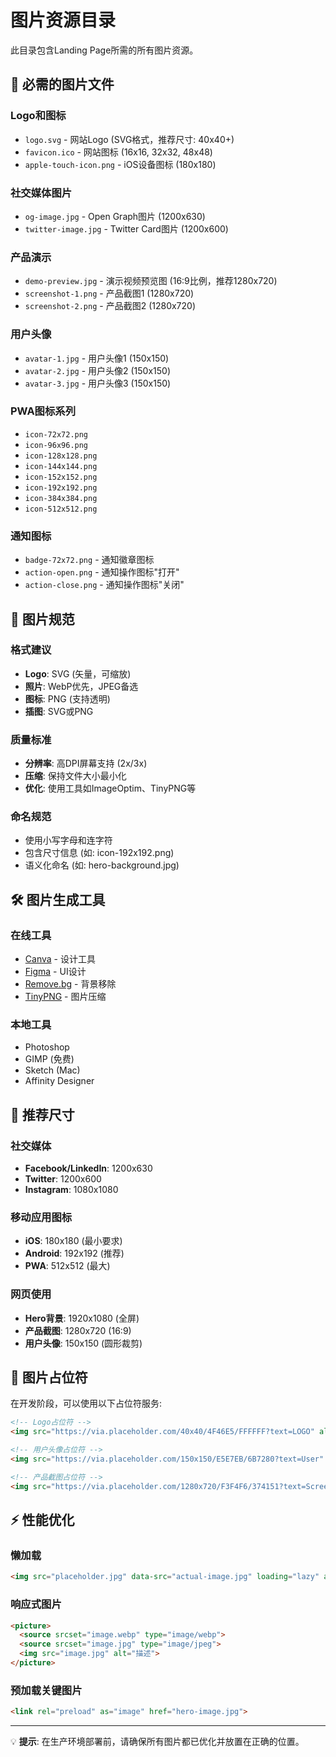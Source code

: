 # 图片资源目录

此目录包含Landing Page所需的所有图片资源。

## 📸 必需的图片文件

### Logo和图标
- `logo.svg` - 网站Logo (SVG格式，推荐尺寸: 40x40+)
- `favicon.ico` - 网站图标 (16x16, 32x32, 48x48)
- `apple-touch-icon.png` - iOS设备图标 (180x180)

### 社交媒体图片
- `og-image.jpg` - Open Graph图片 (1200x630)
- `twitter-image.jpg` - Twitter Card图片 (1200x600)

### 产品演示
- `demo-preview.jpg` - 演示视频预览图 (16:9比例，推荐1280x720)
- `screenshot-1.png` - 产品截图1 (1280x720)
- `screenshot-2.png` - 产品截图2 (1280x720)

### 用户头像
- `avatar-1.jpg` - 用户头像1 (150x150)
- `avatar-2.jpg` - 用户头像2 (150x150)
- `avatar-3.jpg` - 用户头像3 (150x150)

### PWA图标系列
- `icon-72x72.png`
- `icon-96x96.png`
- `icon-128x128.png`
- `icon-144x144.png`
- `icon-152x152.png`
- `icon-192x192.png`
- `icon-384x384.png`
- `icon-512x512.png`

### 通知图标
- `badge-72x72.png` - 通知徽章图标
- `action-open.png` - 通知操作图标"打开"
- `action-close.png` - 通知操作图标"关闭"

## 🎨 图片规范

### 格式建议
- **Logo**: SVG (矢量，可缩放)
- **照片**: WebP优先，JPEG备选
- **图标**: PNG (支持透明)
- **插图**: SVG或PNG

### 质量标准
- **分辨率**: 高DPI屏幕支持 (2x/3x)
- **压缩**: 保持文件大小最小化
- **优化**: 使用工具如ImageOptim、TinyPNG等

### 命名规范
- 使用小写字母和连字符
- 包含尺寸信息 (如: icon-192x192.png)
- 语义化命名 (如: hero-background.jpg)

## 🛠 图片生成工具

### 在线工具
- [Canva](https://canva.com) - 设计工具
- [Figma](https://figma.com) - UI设计
- [Remove.bg](https://remove.bg) - 背景移除
- [TinyPNG](https://tinypng.com) - 图片压缩

### 本地工具
- Photoshop
- GIMP (免费)
- Sketch (Mac)
- Affinity Designer

## 📏 推荐尺寸

### 社交媒体
- **Facebook/LinkedIn**: 1200x630
- **Twitter**: 1200x600
- **Instagram**: 1080x1080

### 移动应用图标
- **iOS**: 180x180 (最小要求)
- **Android**: 192x192 (推荐)
- **PWA**: 512x512 (最大)

### 网页使用
- **Hero背景**: 1920x1080 (全屏)
- **产品截图**: 1280x720 (16:9)
- **用户头像**: 150x150 (圆形裁剪)

## 🔄 图片占位符

在开发阶段，可以使用以下占位符服务:

```html
<!-- Logo占位符 -->
<img src="https://via.placeholder.com/40x40/4F46E5/FFFFFF?text=LOGO" alt="Logo">

<!-- 用户头像占位符 -->
<img src="https://via.placeholder.com/150x150/E5E7EB/6B7280?text=User" alt="用户头像">

<!-- 产品截图占位符 -->
<img src="https://via.placeholder.com/1280x720/F3F4F6/374151?text=Screenshot" alt="产品截图">
```

## ⚡ 性能优化

### 懒加载
```html
<img src="placeholder.jpg" data-src="actual-image.jpg" loading="lazy" alt="描述">
```

### 响应式图片
```html
<picture>
  <source srcset="image.webp" type="image/webp">
  <source srcset="image.jpg" type="image/jpeg">
  <img src="image.jpg" alt="描述">
</picture>
```

### 预加载关键图片
```html
<link rel="preload" as="image" href="hero-image.jpg">
```

---

💡 **提示**: 在生产环境部署前，请确保所有图片都已优化并放置在正确的位置。